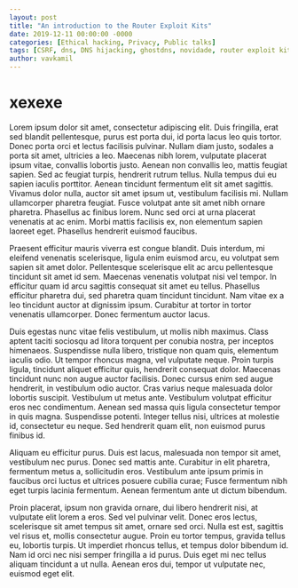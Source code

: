 ```yaml
---
layout: post
title: "An introduction to the Router Exploit Kits"
date: 2019-12-11 00:00:00 -0000
categories: [Ethical hacking, Privacy, Public talks]
tags: [CSRF, dns, DNS hijacking, ghostdns, novidade, router exploit kit]
author: vavkamil
---
```


# xexexe

Lorem ipsum dolor sit amet, consectetur adipiscing elit. Duis fringilla, erat sed blandit pellentesque, purus est porta dui, id porta lacus leo quis tortor. Donec porta orci et lectus facilisis pulvinar. Nullam diam justo, sodales a porta sit amet, ultricies a leo. Maecenas nibh lorem, vulputate placerat ipsum vitae, convallis lobortis justo. Aenean non convallis leo, mattis feugiat sapien. Sed ac feugiat turpis, hendrerit rutrum tellus. Nulla tempus dui eu sapien iaculis porttitor. Aenean tincidunt fermentum elit sit amet sagittis. Vivamus dolor nulla, auctor sit amet ipsum ut, vestibulum facilisis mi. Nullam ullamcorper pharetra feugiat. Fusce volutpat ante sit amet nibh ornare pharetra. Phasellus ac finibus lorem. Nunc sed orci at urna placerat venenatis at ac enim. Morbi mattis facilisis ex, non elementum sapien laoreet eget. Phasellus hendrerit euismod faucibus.

Praesent efficitur mauris viverra est congue blandit. Duis interdum, mi eleifend venenatis scelerisque, ligula enim euismod arcu, eu volutpat sem sapien sit amet dolor. Pellentesque scelerisque elit ac arcu pellentesque tincidunt sit amet id sem. Maecenas venenatis volutpat nisi vel tempor. In efficitur quam id arcu sagittis consequat sit amet eu tellus. Phasellus efficitur pharetra dui, sed pharetra quam tincidunt tincidunt. Nam vitae ex a leo tincidunt auctor at dignissim ipsum. Curabitur at tortor in tortor venenatis ullamcorper. Donec fermentum auctor lacus.

Duis egestas nunc vitae felis vestibulum, ut mollis nibh maximus. Class aptent taciti sociosqu ad litora torquent per conubia nostra, per inceptos himenaeos. Suspendisse nulla libero, tristique non quam quis, elementum iaculis odio. Ut tempor rhoncus magna, vel vulputate neque. Proin turpis ligula, tincidunt aliquet efficitur quis, hendrerit consequat dolor. Maecenas tincidunt nunc non augue auctor facilisis. Donec cursus enim sed augue hendrerit, in vestibulum odio auctor. Cras varius neque malesuada dolor lobortis suscipit. Vestibulum ut metus ante. Vestibulum volutpat efficitur eros nec condimentum. Aenean sed massa quis ligula consectetur tempor in quis magna. Suspendisse potenti. Integer tellus nisi, ultrices at molestie id, consectetur eu neque. Sed hendrerit quam elit, non euismod purus finibus id.

Aliquam eu efficitur purus. Duis est lacus, malesuada non tempor sit amet, vestibulum nec purus. Donec sed mattis ante. Curabitur in elit pharetra, fermentum metus a, sollicitudin eros. Vestibulum ante ipsum primis in faucibus orci luctus et ultrices posuere cubilia curae; Fusce fermentum nibh eget turpis lacinia fermentum. Aenean fermentum ante ut dictum bibendum.

Proin placerat, ipsum non gravida ornare, dui libero hendrerit nisi, at vulputate elit lorem a eros. Sed vel pulvinar velit. Donec eros lectus, scelerisque sit amet tempus sit amet, ornare sed orci. Nulla est est, sagittis vel risus et, mollis consectetur augue. Proin eu tortor tempus, gravida tellus eu, lobortis turpis. Ut imperdiet rhoncus tellus, et tempus dolor bibendum id. Nam id orci nec nisi semper fringilla a id purus. Duis eget mi nec tellus aliquam tincidunt a ut nulla. Aenean eros dui, tempor ut vulputate nec, euismod eget elit. 